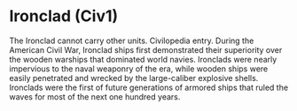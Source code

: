# Ironclad (Civ1)

The Ironclad cannot carry other units.
Civilopedia entry.
During the American Civil War, Ironclad ships first demonstrated their superiority over the wooden warships that dominated world navies. Ironclads were nearly impervious to the naval weaponry of the era, while wooden ships were easily penetrated and wrecked by the large-caliber explosive shells. Ironclads were the first of future generations of armored ships that ruled the waves for most of the next one hundred years.